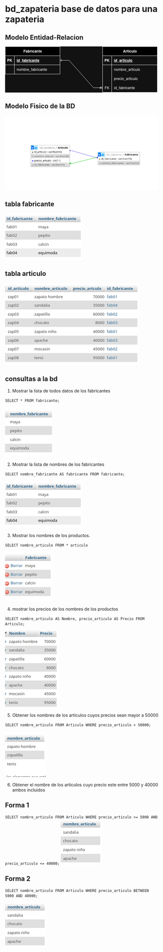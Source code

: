 # bd_zapateria base de datos para una zapateria

## Modelo Entidad-Relacion

![Modelo Entidad-Relacion](img/bd_zapateria.png "Modelo Entidad-Relacion")

## Modelo Fisico de la BD

![Modelo Fisico](img/modelo_fisico.png "Modelo fisico")

## tabla fabricante

![tabla fabricante](img/fabricantetable.png "tabla fabricante")

## tabla articulo

![tabla articulo](img/articulotable.png "tabla articulo")


## consultas a la bd

1. Mostrar la lista de todos datos de los fabricantes

`SELECT * FROM fabricante;`

![consulta](img/pepe.png "consulta1")

2. Mostrar la lista de nombres de los fabricantes 

`SELECT nombre_fabricante AS fabricante FROM fabricante;`

![consulta](img/fabricantetable.png "consulta2")

3. Mostrar los nombres de los productos.

`SELECT nombre_articulo FROM * articulo`

![consulta3](img/rt4.png "consulta3")

4. mostrar los precios de los nombres de los productos

`SELECT nombre_articulo AS Nombre, precio_articulo AS Precio FROM Articulo;`

![consulta4](img/rt3.png "consulta4")

5. Obtener los nombres de los articulos cuyos precios sean mayor a 50000

`SELECT nombre_articulo FROM Articulo WHERE precio_articulo > 50000;`

![consulta5](img/consulta5.png)

6. Obtener el nombre de los articulos cuyo precio este entre 5000 y 40000 ambos incluidos 

## Forma 1
`SELECT nombre_articulo FROM Articulo WHERE precio_articulo >= 5000 AND precio_articulo <= 40000;`
![consulta5](img/consulta61.png)
## Forma 2
`SELECT nombre_articulo FROM Articulo WHERE precio_articulo BETWEEN 5000 AND 40000;`

![consulta5](img/consulta6.png)
